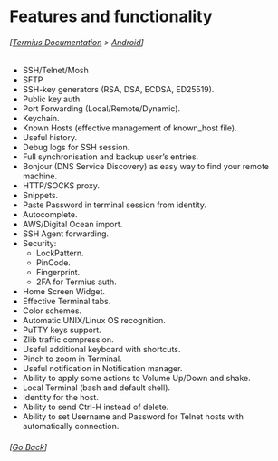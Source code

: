 # Features and functionality
###### [[Termius Documentation](../../README.md) > [Android](../README.md)]

- SSH/Telnet/Mosh
- SFTP
- SSH-key generators (RSA, DSA, ECDSA, ED25519).
- Public key auth.
- Port Forwarding (Local/Remote/Dynamic).
- Keychain.
- Known Hosts (effective management of known_host file).
- Useful history.
- Debug logs for SSH session.
- Full synchronisation and backup user’s entries.
- Bonjour (DNS Service Discovery) as easy way to find your remote machine.
- HTTP/SOCKS proxy.
- Snippets.
- Paste Password in terminal session from identity.
- Autocomplete.
- AWS/Digital Ocean import.
- SSH Agent forwarding.
- Security:
    - LockPattern.
    - PinCode.
    - Fingerprint.
    - 2FA for Termius auth.
- Home Screen Widget.
- Effective Terminal tabs.
- Color schemes.
- Automatic UNIX/Linux OS recognition.
- PuTTY keys support.
- Zlib traffic compression.
- Useful additional keyboard with shortcuts.
- Pinch to zoom in Terminal.
- Useful notification in Notification manager.
- Ability to apply some actions to Volume Up/Down and shake.
- Local Terminal (bash and default shell).
- Identity for the host.
- Ability to send Ctrl-H instead of delete.
- Ability to set Username and Password for Telnet hosts with automatically connection.

###### [[Go Back](../README.md)]

